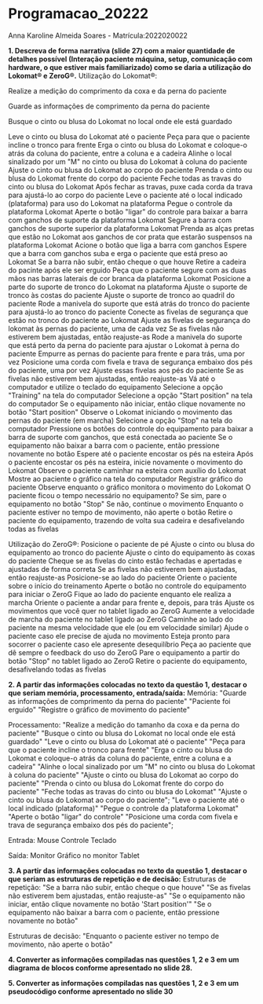 # Programacao_20222
Anna Karoline Almeida Soares - Matrícula:2022020022


**1. Descreva de forma narrativa (slide 27) com a maior quantidade de detalhes possível (Interação
paciente máquina, setup, comunicação com hardware, o que estiver mais familiarizado) como se
daria a utilização do Lokomat® e ZeroG®.**
Utilização do Lokomat®:

Realize a medição do comprimento da coxa e da perna do paciente

Guarde as informações de comprimento da perna do paciente

Busque o cinto ou blusa do Lokomat no local onde ele está guardado

Leve o cinto ou blusa do Lokomat até o paciente
Peça para que o paciente incline o tronco para frente
Erga o  cinto ou blusa do Lokomat e coloque-o atrás da coluna do paciente, entre a coluna e a cadeira
Alinhe o local sinalizado por um "M" no cinto ou blusa do Lokomat à coluna do paciente
Ajuste o cinto ou blusa do Lokomat ao corpo do paciente
Prenda o cinto ou blusa do Lokomat frente do corpo do paciente
Feche todas as travas do cinto ou blusa do Lokomat
Após fechar as travas, puxe cada corda da trava para ajustá-lo ao corpo do paciente
Leve o paciente até o local indicado (plataforma) para uso do Lokomat na plataforma
Pegue o controle da plataforma Lokomat
Aperte o botão "ligar" do controle para baixar a barra com ganchos de suporte da plataforma Lokomat
Segure a barra com ganchos de suporte superior da plataforma Lokomat
Prenda as alças pretas que estão no Lokomat aos ganchos de cor prata que estarão suspensos na plataforma Lokomat
Acione o botão que liga a barra com ganchos
Espere que a barra com ganchos suba e erga o paciente que está preso ao Lokomat
Se a barra não subir, então cheque o que houve
Retire a cadeira do pacinte após ele ser erguido
Peça que o paciente segure com as duas mãos nas barras laterais de cor branca da plataforma Lokomat
Posicione a parte do suporte de tronco do Lokomat na plataforma
Ajuste o suporte de tronco às costas do paciente
Ajuste o suporte de tronco ao quadril do paciente
Rode a manivela do suporte que está atrás do tronco do paciente para ajustá-lo ao tronco do paciente
Conecte as fivelas de segurança que estão no tronco do paciente ao Lokomat
Ajuste as fivelas de segurança do lokomat às pernas do paciente, uma de cada vez
Se as fivelas não estiverem bem ajustadas, então reajuste-as
Rode a manivela do suporte que está perto da perna do paciente para ajustar o Lokomat à perna do paciente
Empurre as pernas do paciente para frente e para trás, uma por vez
Posicione uma corda com fivela e trava de segurança embaixo dos pés do paciente, uma por vez
Ajuste essas fivelas aos pés do paciente
Se as fivelas não estiverem bem ajustadas, então reajuste-as
Vá até o computador e utilize o teclado do equipamento
Selecione a opção "Training" na tela do computador
Selecione a opção "Start position" na tela do computador
Se o equipamento não iniciar, então clique novamente no botão "Start position"
Observe o Lokomat iniciando o movimento das pernas do paciente (em marcha)
Selecione a opção "Stop" na tela do computador
Pressione os botões do controle do equipamento para baixar a barra de suporte com ganchos, que está conectada ao paciente
Se o equipamento não baixar a barra com o paciente, então pressione novamente no botão
Espere até o paciente encostar os pés na esteira
Após o paciente encostar os pés na esteira, inicie novamente o movimento do Lokomat
Observe o paciente caminhar na esteira com auxílio do Lokomat
Mostre ao paciente o gráfico na tela do computador
Registrar gráfico do paciente
Observe enquanto o gráfico monitora o movimento do Lokomat
O paciente ficou o tempo necessário no equipamento?
Se sim, pare o equipamento no botão "Stop"
Se não, continue o movimento
Enquanto o paciente estiver no tempo de movimento, não aperte o botão
Retire o paciente do equipamento, trazendo de volta sua cadeira e desafivelando todas as fivelas

Utilização do ZeroG®:
Posicione o paciente de pé
Ajuste o cinto ou blusa do equipamento ao tronco do paciente
Ajuste o cinto do equipamento às coxas do paciente
Cheque se as fivelas do cinto estão fechadas e apertadas e ajustadas de forma correta
Se as fivelas não estiverem bem ajustadas, então reajuste-as
Posicione-se ao lado do paciente
Oriente o paciente sobre o início do treinamento
Aperte o botão no controle do equipamento para iniciar o ZeroG
Fique ao lado do paciente enquanto ele realiza a marcha
Oriente o paciente a andar para frente e, depois, para trás
Ajuste os movimentos que você quer no tablet ligado ao ZeroG
Aumente a velocidade de marcha do paciente no tablet ligado ao ZeroG
Caminhe ao lado do paciente na mesma velocidade que ele (ou em velocidade similar)
Ajude o paciente caso ele precise de ajuda no movimento
Esteja pronto para socorrer o paciente caso ele apresente desequilíbrio
Peça ao paciente que dê sempre o feedback do uso do ZeroG
Pare o equipamento a partir do botão "Stop" no tablet ligado ao ZeroG
Retire o paciente do equipamento, desafivelando todas as fivelas


**2. A partir das informações colocadas no texto da questão 1, destacar o que seriam memória,
processamento, entrada/saída:**
Memória:
"Guarde as informações de comprimento da perna do paciente"
"Paciente foi erguido"
"Registre o gráfico de movimento do paciente"

Processamento:
"Realize a medição do tamanho da coxa e da perna do paciente"
"Busque o cinto ou blusa do Lokomat no local onde ele está guardado"
"Leve o cinto ou blusa do Lokomat até o paciente"
"Peça para que o paciente incline o tronco para frente"
"Erga o cinto ou blusa do Lokomat e coloque-o atrás da coluna do paciente, entre a coluna e a cadeira"
"Alinhe o local sinalizado por um "M" no cinto ou blusa do Lokomat à coluna do paciente"
"Ajuste o cinto ou blusa do Lokomat ao corpo do paciente"
"Prenda o cinto ou blusa do Lokomat frente do corpo do paciente"
"Feche todas as travas do cinto ou blusa do Lokomat"
"Ajuste o cinto ou blusa do Lokomat ao corpo do paciente";
"Leve o paciente até o local indicado (plataforma)"
"Pegue o controle da plataforma Lokomat"
"Aperte o botão "ligar" do controle"
"Posicione uma corda com fivela e trava de segurança embaixo dos pés do paciente";

Entrada:
Mouse
Controle
Teclado

Saída:
Monitor
Gráfico no monitor
Tablet


**3. A partir das informações colocadas no texto da questão 1, destacar o que seriam as estruturas de
repetição e de decisão:**
Estruturas de repetição:
"Se a barra não subir, então cheque o que houve"
"Se as fivelas não estiverem bem ajustadas, então reajuste-as"
"Se o equipamento não iniciar, então clique novamente no botão 'Start position'"
"Se o equipamento não baixar a barra com o paciente, então pressione novamente no botão"

Estruturas de decisão:
"Enquanto o paciente estiver no tempo de movimento, não aperte o botão"


**4. Converter as informações compiladas nas questões 1, 2 e 3 em um diagrama de blocos
conforme apresentado no slide 28.**




**5. Converter as informações compiladas nas questões 1, 2 e 3 em um pseudocódigo conforme
apresentado no slide 30**
